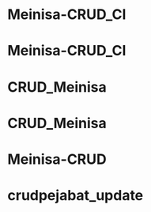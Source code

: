 # Meinisa-CRUD_CI
# Meinisa-CRUD_CI
# CRUD_Meinisa
# CRUD_Meinisa
# Meinisa-CRUD
# crudpejabat_update
